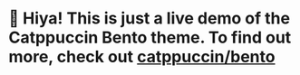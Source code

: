 # :wave: Hiya! This is just a live demo of the Catppuccin Bento theme. To find out more, check out [catppuccin/bento](https://github.com/catppuccin/bento)
